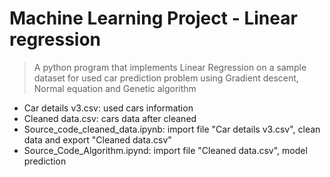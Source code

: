 # Machine Learning Project - Linear regression
> A python program that implements Linear Regression on a sample dataset for used car prediction problem using Gradient descent, Normal equation and Genetic algorithm
- Car details v3.csv: used cars information
- Cleaned data.csv: cars data after cleaned
- Source_code_cleaned_data.ipynb: import file "Car details v3.csv", clean data and export "Cleaned data.csv"
- Source_Code_Algorithm.ipynd: import file "Cleaned data.csv", model prediction
